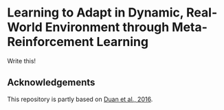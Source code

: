 # Learning to Adapt in Dynamic, Real-World Environment through Meta-Reinforcement Learning
Write this!

## Acknowledgements
This repository is partly based on [Duan et al., 2016](https://arxiv.org/abs/1611.02779).